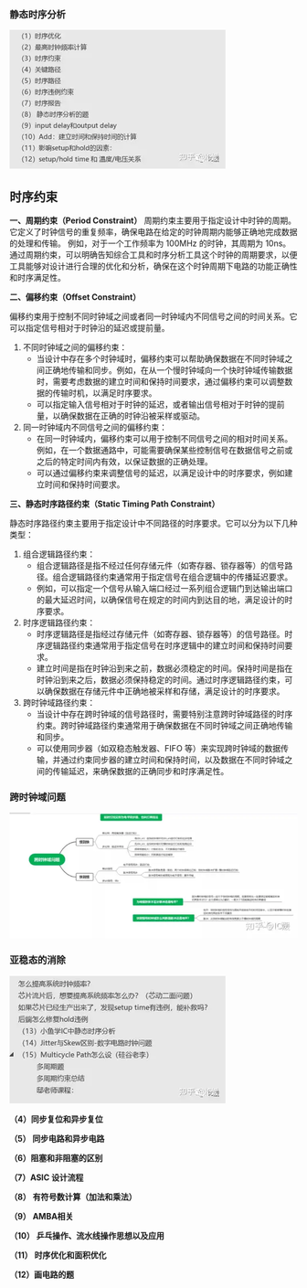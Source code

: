 ### 静态时序分析
![](https://raw.githubusercontent.com/acdefg/cdn/main/obsidian/20240414150520.png)

## 时序约束

**一、周期约束（Period Constraint）**
周期约束主要用于指定设计中时钟的周期。它定义了时钟信号的重复频率，确保电路在给定的时钟周期内能够正确地完成数据的处理和传输。
例如，对于一个工作频率为 100MHz 的时钟，其周期为 10ns。通过周期约束，可以明确告知综合工具和时序分析工具这个时钟的周期要求，以便工具能够对设计进行合理的优化和分析，确保在这个时钟周期下电路的功能正确性和时序满足性。

**二、偏移约束（Offset Constraint）**

偏移约束用于控制不同时钟域之间或者同一时钟域内不同信号之间的时间关系。它可以指定信号相对于时钟沿的延迟或提前量。

1.  不同时钟域之间的偏移约束：
    -   当设计中存在多个时钟域时，偏移约束可以帮助确保数据在不同时钟域之间正确地传输和同步。例如，在从一个慢时钟域向一个快时钟域传输数据时，需要考虑数据的建立时间和保持时间要求，通过偏移约束可以调整数据的传输时机，以满足时序要求。
    -   可以指定输入信号相对于时钟的延迟，或者输出信号相对于时钟的提前量，以确保数据在正确的时钟沿被采样或驱动。
2.  同一时钟域内不同信号之间的偏移约束：
    -   在同一时钟域内，偏移约束可以用于控制不同信号之间的相对时间关系。例如，在一个数据通路中，可能需要确保某些控制信号在数据信号之前或之后的特定时间内有效，以保证数据的正确处理。
    -   可以通过偏移约束来调整信号的延迟，以满足设计中的时序要求，例如建立时间和保持时间要求。

**三、静态时序路径约束（Static Timing Path Constraint）**

静态时序路径约束主要用于指定设计中不同路径的时序要求。它可以分为以下几种类型：
1.  组合逻辑路径约束：
    -   组合逻辑路径是指不经过任何存储元件（如寄存器、锁存器等）的信号路径。组合逻辑路径约束通常用于指定信号在组合逻辑中的传播延迟要求。
    -   例如，可以指定一个信号从输入端口经过一系列组合逻辑门到达输出端口的最大延迟时间，以确保信号在规定的时间内到达目的地，满足设计的时序要求。
2.  时序逻辑路径约束：
    -   时序逻辑路径是指经过存储元件（如寄存器、锁存器等）的信号路径。时序逻辑路径约束通常用于指定信号在时序逻辑中的建立时间和保持时间要求。
    -   建立时间是指在时钟沿到来之前，数据必须稳定的时间。保持时间是指在时钟沿到来之后，数据必须保持稳定的时间。通过时序逻辑路径约束，可以确保数据在存储元件中正确地被采样和存储，满足设计的时序要求。
3.  跨时钟域路径约束：
    -   当设计中存在跨时钟域的信号路径时，需要特别注意跨时钟域路径的时序约束。跨时钟域路径约束通常用于确保数据在不同时钟域之间正确地传输和同步。
    -   可以使用同步器（如双稳态触发器、FIFO 等）来实现跨时钟域的数据传输，并通过约束同步器的建立时间和保持时间，以及数据在不同时钟域之间的传输延迟，来确保数据的正确同步和时序满足性。


### 跨时钟域问题
![](https://raw.githubusercontent.com/acdefg/cdn/main/obsidian/202408212121949.png)


### 亚稳态的消除

![](https://raw.githubusercontent.com/acdefg/cdn/main/obsidian/20240414150528.png)

**（4）同步复位和异步复位**

 **（5） 同步电路和异步电路**

 **（6）阻塞和非阻塞的区别**
 
 **（7）ASIC 设计流程**
 
 **（8） 有符号数计算（加法和乘法）**

 **（9） AMBA相关**

 **（10） 乒乓操作、流水线操作思想以及应用**

 **（11） 时序优化和面积优化**

 **（12）画电路的题**
 